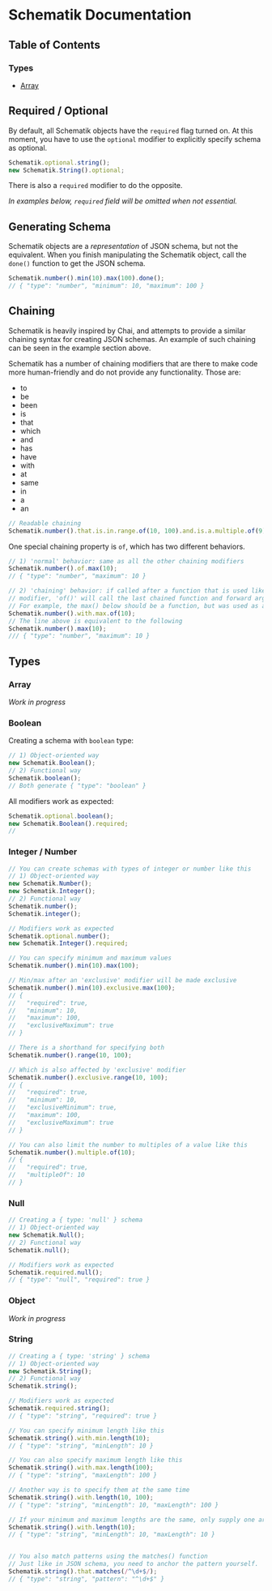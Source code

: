 # Schematik Documentation

## Table of Contents

### Types
 - [Array](array.md)

## Required / Optional
By default, all Schematik objects have the `required` flag turned on. At this
moment, you have to use the `optional` modifier to explicitly specify schema
as optional.
```js
Schematik.optional.string();
new Schematik.String().optional;
```
There is also a `required` modifier to do the opposite.

*In examples below, `required` field will be omitted when not essential.*

## Generating Schema
Schematik objects are a *representation* of JSON schema, but not the equivalent.
When you finish manipulating the Schematik object, call the `done()` function to
get the JSON schema.
```js
Schematik.number().min(10).max(100).done();
// { "type": "number", "minimum": 10, "maximum": 100 }
```

## Chaining
Schematik is heavily inspired by Chai, and attempts to provide a similar chaining
syntax for creating JSON schemas. An example of such chaining can be seen in the
example section above.

Schematik has a number of chaining modifiers that are there to make code more
human-friendly and do not provide any functionality. Those are:
 - to
 - be
 - been
 - is
 - that
 - which
 - and
 - has
 - have
 - with
 - at
 - same
 - in
 - a
 - an

```js
// Readable chaining
Schematik.number().that.is.in.range.of(10, 100).and.is.a.multiple.of(9);
```

One special chaining property is `of`, which has two different behaviors.
```js
// 1) 'normal' behavior: same as all the other chaining modifiers
Schematik.number().of.max(10);
// { "type": "number", "maximum": 10 }

// 2) 'chaining' behavior: if called after a function that is used like a
// modifier, 'of()' will call the last chained function and forward arguments.
// For example, the max() below should be a function, but was used as a modifier.
Schematik.number().with.max.of(10);
// The line above is equivalent to the following
Schematik.number().max(10);
/// { "type": "number", "maximum": 10 }
```

## Types
### Array
*Work in progress*

### Boolean
Creating a schema with `boolean` type:
```js
// 1) Object-oriented way
new Schematik.Boolean();
// 2) Functional way
Schematik.boolean();
// Both generate { "type": "boolean" }
```

All modifiers work as expected:
```js
Schematik.optional.boolean();
new Schematik.Boolean().required;
//
```

### Integer / Number
```js
// You can create schemas with types of integer or number like this
// 1) Object-oriented way
new Schematik.Number();
new Schematik.Integer();
// 2) Functional way
Schematik.number();
Schematik.integer();

// Modifiers work as expected
Schematik.optional.number();
new Schematik.Integer().required;

// You can specify minimum and maximum values
Schematik.number().min(10).max(100);

// Min/max after an 'exclusive' modifier will be made exclusive
Schematik.number().min(10).exclusive.max(100);
// {
//   "required": true,
//   "minimum": 10,
//   "maximum": 100,
//   "exclusiveMaximum": true
// }

// There is a shorthand for specifying both
Schematik.number().range(10, 100);

// Which is also affected by 'exclusive' modifier
Schematik.number().exclusive.range(10, 100);
// {
//   "required": true,
//   "minimum": 10,
//   "exclusiveMinimum": true,
//   "maximum": 100,
//   "exclusiveMaximum": true
// }

// You can also limit the number to multiples of a value like this
Schematik.number().multiple.of(10);
// {
//   "required": true,
//   "multipleOf": 10
// }

```

### Null
```js
// Creating a { type: 'null' } schema
// 1) Object-oriented way
new Schematik.Null();
// 2) Functional way
Schematik.null();

// Modifiers work as expected
Schematik.required.null();
// { "type": "null", "required": true }
```

### Object
*Work in progress*

### String
```js
// Creating a { type: 'string' } schema
// 1) Object-oriented way
new Schematik.String();
// 2) Functional way
Schematik.string();

// Modifiers work as expected
Schematik.required.string();
// { "type": "string", "required": true }

// You can specify minimum length like this
Schematik.string().with.min.length(10);
// { "type": "string", "minLength": 10 }

// You can also specify maximum length like this
Schematik.string().with.max.length(100);
// { "type": "string", "maxLength": 100 }

// Another way is to specify them at the same time
Schematik.string().with.length(10, 100);
// { "type": "string", "minLength": 10, "maxLength": 100 }

// If your minimum and maximum lengths are the same, only supply one argument
Schematik.string().with.length(10);
// { "type": "string", "minLength": 10, "maxLength": 10 }


// You also match patterns using the matches() function
// Just like in JSON schema, you need to anchor the pattern yourself.
Schematik.string().that.matches(/^\d+$/);
// { "type": "string", "pattern": "^\d+$" }

```
